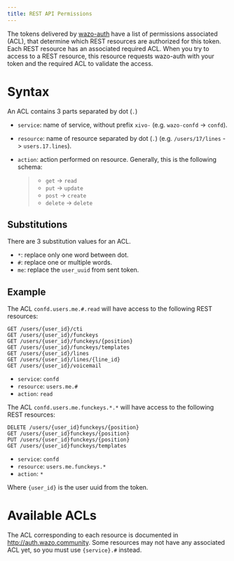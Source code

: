 ```yaml
---
title: REST API Permissions
---
```


The tokens delivered by [wazo-auth](/uc-doc/system/configuration_files#wazo-auth) have a
list of permissions associated (ACL), that determine which REST
resources are authorized for this token. Each REST resource has an
associated required ACL. When you try to access to a REST resource, this
resource requests wazo-auth with your token and the required ACL to
validate the access.

Syntax
======

An ACL contains 3 parts separated by dot (`.`)

-   `service`: name of service, without prefix `xivo-` (e.g.
    `wazo-confd` -> `confd`).
-   `resource`: name of resource separated by dot (`.`) (e.g.
    `/users/17/lines` -> `users.17.lines`).
-   `action`: action performed on resource. Generally, this is the
    following schema:

    > -   `get` -> `read`
    > -   `put` -> `update`
    > -   `post` -> `create`
    > -   `delete` -> `delete`

Substitutions
-------------

There are 3 substitution values for an ACL.

-   `*`: replace only one word between dot.
-   `#`: replace one or multiple words.
-   `me`: replace the `user_uuid` from sent token.

Example
-------

The ACL `confd.users.me.#.read` will have access to the following REST
resources:

    GET /users/{user_id}/cti
    GET /users/{user_id}/funckeys
    GET /users/{user_id}/funckeys/{position}
    GET /users/{user_id}/funckeys/templates
    GET /users/{user_id}/lines
    GET /users/{user_id}/lines/{line_id}
    GET /users/{user_id}/voicemail

-   `service`: `confd`
-   `resource`: `users.me.#`
-   `action`: `read`

The ACL `confd.users.me.funckeys.*.*` will have access to the following
REST resources:

    DELETE /users/{user_id}funckeys/{position}
    GET /users/{user_id}funckeys/{position}
    PUT /users/{user_id}funckeys/{position}
    GET /users/{user_id}funckeys/templates

-   `service`: `confd`
-   `resource`: `users.me.funckeys.*`
-   `action`: `*`

Where `{user_id}` is the user uuid from the token.

Available ACLs
==============

The ACL corresponding to each resource is documented in
<http://auth.wazo.community>. Some resources may not have any associated
ACL yet, so you must use `{service}.#` instead.
